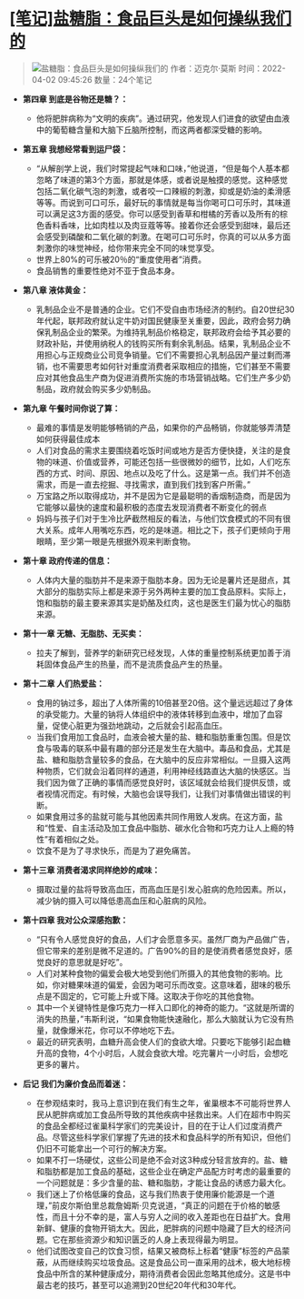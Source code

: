 # [[笔记]盐糖脂：食品巨头是如何操纵我们的](https://github.com/superleeyom/blog/issues/49)

> ![盐糖脂：食品巨头是如何操纵我们的](https://wfqqreader-1252317822.image.myqcloud.com/cover/738/847738/s_847738.jpg)
作者：迈克尔·莫斯
时间：2022-04-02 09:45:26
数量：24个笔记

- **第四章 到底是谷物还是糖？：**
	-  他将肥胖病称为“文明的疾病”。通过研究，他发现人们进食的欲望由血液中的葡萄糖含量和大脑下丘脑所控制，而这两者都深受糖的影响。

- **第五章 我想经常看到运尸袋：**
	-  “从解剖学上说，我们时常提起气味和口味，”他说道，“但是每个人基本都忽略了味道的第3个方面，那就是体感，或者说是触摸的感觉。这种感觉包括二氧化碳气泡的刺激，或者咬一口辣椒的刺激，抑或是奶油的柔滑感等等。而说到可口可乐，最好玩的事情就是每当你喝可口可乐时，其味道可以满足这3方面的感受。你可以感受到香草和柑橘的芳香以及所有的棕色香料香味，比如肉桂以及肉豆蔻等等。接着你还会感受到甜味，最后还会感受到磷酸和二氧化碳的刺激。在喝可口可乐时，你真的可以从多方面刺激你的味觉神经，给你带来完全不同的味觉享受。
	-  世界上80%的可乐被20％的“重度使用者”消费。
	-  食品销售的重要性绝对不亚于食品本身。

- **第八章 液体黄金：**
	-  乳制品企业不是普通的企业。它们不受自由市场经济的制约。自20世纪30年代起，联邦政府就认定牛奶对国民健康至关重要，因此，政府会努力确保乳制品企业的繁荣。为维持乳制品价格稳定，联邦政府会给予其必要的财政补贴，并使用纳税人的钱购买所有剩余乳制品。结果，乳制品企业不用担心与正规商业公司竞争销量。它们不需要担心乳制品因产量过剩而滞销，也不需要思考如何针对重度消费者采取相应的措施，它们甚至不需要应对其他食品生产商为促进消费所实施的市场营销战略。它们生产多少奶制品，政府就会购买多少奶制品。

- **第九章 午餐时间你说了算：**
	-  最难的事情是发明能够畅销的产品，如果你的产品畅销，你就能够弄清楚如何获得最佳成本
	-  人们对食品的需求主要围绕着吃饭时间或地方是否方便快捷，关注的是食物的味道、价值或营养，可能还包括一些很微妙的细节，比如，人们吃东西的方式、时间、原因、地点以及吃了什么。这是第一点。我们并不创造需求，而是一直去挖掘、寻找需求，直到我们找到客户所需。”
	-  万宝路之所以取得成功，并不是因为它是最聪明的香烟制造商，而是因为它能够以最快的速度和最积极的态度去发现消费者不断变化的弱点
	-  妈妈与孩子们对于生冷比萨截然相反的看法，与他们饮食模式的不同有很大关系。成年人用嘴吃东西，吃的是味道。相比之下，孩子们更倾向于用眼睛，至少第一眼是先根据外观来判断食物。

- **第十章 政府传递的信息：**
	-  人体内大量的脂肪并不是来源于脂肪本身。因为无论是薯片还是甜点，其大部分的脂肪实际上都是来源于另外两种主要的加工食品原料。实际上，饱和脂肪的最主要来源其实是奶酪及红肉，这也是医生们最为忧心的脂肪来源。

- **第十一章 无糖、无脂肪、无买卖：**
	-  拉夫了解到，营养学的新研究已经发现，人体的重量控制系统更加善于消耗固体食品产生的热量，而不是流质食品产生的热量。

- **第十二章 人们热爱盐：**
	-  食用的钠过多，超出了人体所需的10倍甚至20倍。这个量远远超过了身体的承受能力。大量的钠将人体组织中的液体转移到血液中，增加了血容量，促使心脏更为强劲地跳动，之后就会引起高血压。
	-  当我们食用加工食品时，血液会被大量的盐、糖和脂肪重重包围。但是饮食与吸毒的联系中最有趣的部分还是发生在大脑中。毒品和食品，尤其是盐、糖和脂肪含量较多的食品，在大脑中的反应非常相似。一旦摄入这两种物质，它们就会沿着同样的通道，利用神经线路直达大脑的快感区。当我们因为做了正确的事情而感觉良好时，该区域就会给我们提供反馈，或者视情况而定。有时候，大脑也会误导我们，让我们对事情做出错误的判断。
	-  如果食用过多的盐就可能与其他因素共同作用致人发病。在这方面，盐和“性爱、自主活动及加工食品中脂肪、碳水化合物和巧克力让人上瘾的特性”有着相似之处。
	-  饮食不是为了寻求快乐，而是为了避免痛苦。

- **第十三章 消费者渴求同样绝妙的咸味：**
	-  摄取过量的盐将导致高血压，而高血压是引发心脏病的危险因素。所以，减少钠的摄入可以降低患高血压和心脏病的风险。

- **第十四章 我对公众深感抱歉：**
	-  “只有令人感觉良好的食品，人们才会愿意多买。虽然厂商为产品做广告，但它带来的差别是微不足道的。广告90%的目的是使消费者感觉良好，感觉良好的意思就是好吃”。
	-  人们对某种食物的偏爱会极大地受到他们所摄入的其他食物的影响。比如，你对糖果味道的偏爱，会因为喝可乐而改变。这意味着，甜味的极乐点是不固定的，它可能上升或下降。这取决于你吃的其他食物。
	-  其中一个关键特性是像巧克力一样入口即化的神奇的能力。“这就是所谓的消失的热量，”韦斯利说，“如果食物能快速融化，那么大脑就认为它没有热量，就像爆米花，你可以不停地吃下去。
	-  最近的研究表明，血糖升高会使人们的食欲大增。只要吃下能够引起血糖升高的食物，4个小时后，人就会食欲大增。吃完薯片一小时后，会想吃更多的薯片。

- **后记 我们为廉价食品而着迷：**
	-  在参观结束时，我马上意识到在我们有生之年，雀巢根本不可能将世界人民从肥胖病或加工食品所导致的其他疾病中拯救出来。人们在超市中购买的食品全都经过雀巢科学家们的完美设计，目的在于让人们过度消费产品。尽管这些科学家们掌握了先进的技术和食品科学的所有知识，但他们仍旧不可能拿出一个可行的解决方案。
	-  如果不打一场硬仗，这些公司是绝不会对这3种成分轻言放弃的。盐、糖和脂肪都是加工食品的基础，这些企业在确定产品配方时考虑的最重要的一个问题就是：多少含量的盐、糖和脂肪，才能让食品的诱惑力最大化。
	-  我们迷上了价格低廉的食品，这与我们热衷于使用廉价能源是一个道理，”前皮尔斯伯里总裁詹姆斯·贝克说道，“真正的问题在于价格的敏感性，而且十分不幸的是，富人与穷人之间的收入差距也在日益扩大。食用新鲜、健康的食物开销太大。因此，肥胖病的问题中隐藏了巨大的经济问题。它在那些资源少和知识匮乏的人身上表现得最为明显。
	-  他们试图改变自己的饮食习惯，结果又被商标上标着“健康”标签的产品蒙蔽，从而继续购买垃圾食品。这是食品公司一直采用的战术，极大地标榜食品中所含的某种健康成分，期待消费者会因此忽略其他成分。这是书中最古老的技巧，甚至可以追溯到20世纪20年代和30年代。

